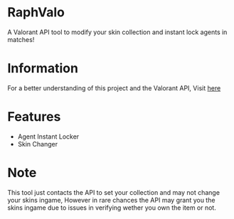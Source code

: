 # RaphValo
A Valorant API tool to modify your skin collection and instant lock agents in matches!

# Information
For a better understanding of this project and the Valorant API, Visit [here](https://valapidocs.techchrism.me/)

# Features
* Agent Instant Locker
* Skin Changer

# Note
This tool just contacts the API to set your collection and may not change your skins ingame, However in rare chances the API may grant you the skins ingame due to issues in verifying wether you own the item or not.
